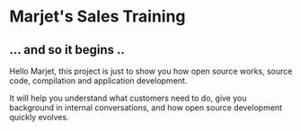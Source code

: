 # Marjet's Sales Training
## ... and so it begins ..

Hello Marjet, this project is just to show you how open source works, source code, compilation and application development.

It will help you understand what customers need to do, give you background in internal conversations, and how open source development quickly evolves.
